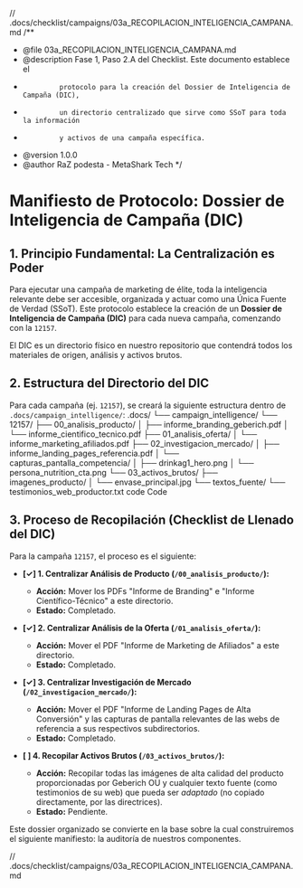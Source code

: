 // .docs/checklist/campaigns/03a_RECOPILACION_INTELIGENCIA_CAMPANA.md
/**
 * @file 03a_RECOPILACION_INTELIGENCIA_CAMPANA.md
 * @description Fase 1, Paso 2.A del Checklist. Este documento establece el
 *              protocolo para la creación del Dossier de Inteligencia de Campaña (DIC),
 *              un directorio centralizado que sirve como SSoT para toda la información
 *              y activos de una campaña específica.
 * @version 1.0.0
 * @author RaZ podesta - MetaShark Tech
 */

# Manifiesto de Protocolo: Dossier de Inteligencia de Campaña (DIC)

## 1. Principio Fundamental: La Centralización es Poder

Para ejecutar una campaña de marketing de élite, toda la inteligencia relevante debe ser accesible, organizada y actuar como una Única Fuente de Verdad (SSoT). Este protocolo establece la creación de un **Dossier de Inteligencia de Campaña (DIC)** para cada nueva campaña, comenzando con la `12157`.

El DIC es un directorio físico en nuestro repositorio que contendrá todos los materiales de origen, análisis y activos brutos.

## 2. Estructura del Directorio del DIC

Para cada campaña (ej. `12157`), se creará la siguiente estructura dentro de `.docs/campaign_intelligence/`:
.docs/
└── campaign_intelligence/
└── 12157/
├── 00_analisis_producto/
│ ├── informe_branding_geberich.pdf
│ └── informe_cientifico_tecnico.pdf
├── 01_analisis_oferta/
│ └── informe_marketing_afiliados.pdf
├── 02_investigacion_mercado/
│ ├── informe_landing_pages_referencia.pdf
│ └── capturas_pantalla_competencia/
│ ├── drinkag1_hero.png
│ └── persona_nutrition_cta.png
└── 03_activos_brutos/
├── imagenes_producto/
│ └── envase_principal.jpg
└── textos_fuente/
└── testimonios_web_productor.txt
code
Code
## 3. Proceso de Recopilación (Checklist de Llenado del DIC)

Para la campaña `12157`, el proceso es el siguiente:

*   **[✓] 1. Centralizar Análisis de Producto (`/00_analisis_producto/`):**
    *   **Acción:** Mover los PDFs "Informe de Branding" e "Informe Científico-Técnico" a este directorio.
    *   **Estado:** Completado.

*   **[✓] 2. Centralizar Análisis de la Oferta (`/01_analisis_oferta/`):**
    *   **Acción:** Mover el PDF "Informe de Marketing de Afiliados" a este directorio.
    *   **Estado:** Completado.

*   **[✓] 3. Centralizar Investigación de Mercado (`/02_investigacion_mercado/`):**
    *   **Acción:** Mover el PDF "Informe de Landing Pages de Alta Conversión" y las capturas de pantalla relevantes de las webs de referencia a sus respectivos subdirectorios.
    *   **Estado:** Completado.

*   **[ ] 4. Recopilar Activos Brutos (`/03_activos_brutos/`):**
    *   **Acción:** Recopilar todas las imágenes de alta calidad del producto proporcionadas por Geberich OU y cualquier texto fuente (como testimonios de su web) que pueda ser *adaptado* (no copiado directamente, por las directrices).
    *   **Estado:** Pendiente.

Este dossier organizado se convierte en la base sobre la cual construiremos el siguiente manifiesto: la auditoría de nuestros componentes.

// .docs/checklist/campaigns/03a_RECOPILACION_INTELIGENCIA_CAMPANA.md